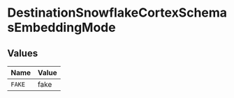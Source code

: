 # DestinationSnowflakeCortexSchemasEmbeddingMode


## Values

| Name   | Value  |
| ------ | ------ |
| `FAKE` | fake   |